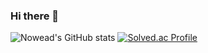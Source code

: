 ### Hi there 👋
![Nowead's GitHub stats](https://github-readme-stats.vercel.app/api?username=no-wead&show_icons=true&theme=radical) [![Solved.ac Profile](http://mazassumnida.wtf/api/v2/generate_badge?boj=nowead814)](https://solved.ac/nowead814/)
<!--
**no-wead/no-wead** is a ✨ _special_ ✨ repository because its `README.md` (this file) appears on your GitHub profile.

Here are some ideas to get you started:

- 🔭 I’m currently working on ...
- 🌱 I’m currently learning ...
- 👯 I’m looking to collaborate on ...
- 🤔 I’m looking for help with ...
- 💬 Ask me about ...
- 📫 How to reach me: ...
- 😄 Pronouns: ...
- ⚡ Fun fact: ...
-->
